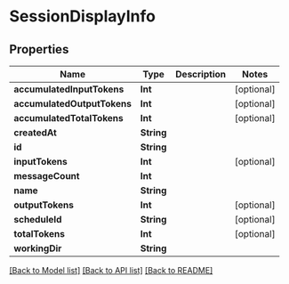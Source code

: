 # SessionDisplayInfo

## Properties
Name | Type | Description | Notes
------------ | ------------- | ------------- | -------------
**accumulatedInputTokens** | **Int** |  | [optional] 
**accumulatedOutputTokens** | **Int** |  | [optional] 
**accumulatedTotalTokens** | **Int** |  | [optional] 
**createdAt** | **String** |  | 
**id** | **String** |  | 
**inputTokens** | **Int** |  | [optional] 
**messageCount** | **Int** |  | 
**name** | **String** |  | 
**outputTokens** | **Int** |  | [optional] 
**scheduleId** | **String** |  | [optional] 
**totalTokens** | **Int** |  | [optional] 
**workingDir** | **String** |  | 

[[Back to Model list]](../README.md#documentation-for-models) [[Back to API list]](../README.md#documentation-for-api-endpoints) [[Back to README]](../README.md)



